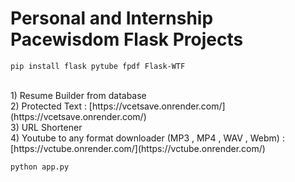 # Personal and Internship Pacewisdom Flask Projects 

```
pip install flask pytube fpdf Flask-WTF
```

<br>
1) Resume Builder from database 
<br>
2) Protected Text : [https://vcetsave.onrender.com/](https://vcetsave.onrender.com/)
<br>
3) URL Shortener 
<br>
4) Youtube to any format downloader (MP3 , MP4 , WAV , Webm) : [https://vctube.onrender.com/](https://vctube.onrender.com/)

```
python app.py
```

